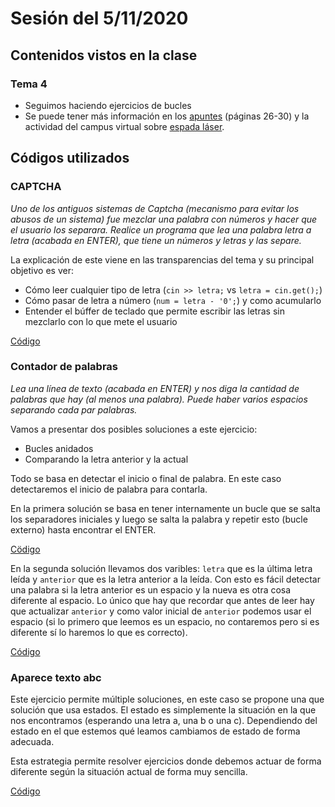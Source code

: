 # Sesión del 5/11/2020

## Contenidos vistos en la clase

### Tema 4
* Seguimos haciendo ejercicios de bucles
* Se puede tener más información en los [apuntes](https://eii.cv.uma.es/pluginfile.php/233695/mod_resource/content/4/Tema%204%20-%20Parte%202.pdf) (páginas 26-30) y la actividad del campus virtual sobre [espada láser](https://eii.cv.uma.es/mod/page/view.php?id=199305).
  
## Códigos utilizados

### CAPTCHA
*Uno de los antiguos sistemas de Captcha (mecanismo para evitar los abusos de un sistema) fue mezclar una palabra con números y hacer que el usuario los separara. Realice un programa que lea una palabra letra a letra (acabada en ENTER), que tiene un números y letras y las separe.*

La explicación de este viene en las transparencias del tema y su principal objetivo es ver:

* Cómo leer cualquier tipo de letra (`cin >> letra;` vs `letra = cin.get();`)
* Cómo pasar de letra a número (`num = letra - '0';`) y como acumularlo
* Entender el búffer de teclado que permite escribir las letras sin mezclarlo con lo que mete el usuario

[Código](sesion5.11.20/captcha.cpp)

### Contador de palabras
*Lea una línea de texto (acabada en ENTER) y nos diga la cantidad de palabras que hay (al menos una palabra). Puede haber varios espacios separando cada par palabras.*

Vamos a presentar dos posibles soluciones a este ejercicio:
* Bucles anidados
* Comparando la letra anterior y la actual

Todo se basa en detectar el inicio o final de palabra. En este caso detectaremos el inicio de palabra para contarla.

En la primera solución se basa en tener internamente un bucle que se salta los separadores iniciales y luego se salta la palabra y repetir esto (bucle externo) hasta encontrar el ENTER.

[Cödigo](sesion5.11.20/contador_palabras.cpp)

En la segunda solución llevamos dos varibles: `letra` que es la última letra leída y `anterior` que es la letra anterior a la leída. Con esto es fácil detectar una palabra si la letra anterior es un espacio y la nueva es otra cosa diferente al espacio. Lo único que hay que recordar que antes de leer hay que actualizar `anterior` y como valor inicial de `anterior` podemos usar el espacio (si lo primero que leemos es un espacio, no contaremos pero si es diferente sí lo haremos lo que es correcto).

[Código](sesion5.11.20/contador_palabras2.cpp)

### Aparece texto abc

Este ejercicio permite múltiple soluciones, en este caso se propone una que solución que usa estados. El estado es simplemente la situación en la que nos encontramos (esperando una letra a, una b o una c). Dependiendo del estado en el que estemos qué leamos cambiamos de estado de forma adecuada.

Esta estrategia permite resolver ejercicios donde debemos actuar de forma diferente según la situación actual de forma muy sencilla.

[Código](sesion5.11.20/abc.cpp)
